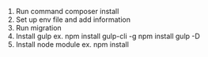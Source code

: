 1. Run command composer install
2. Set up env file and add information
3. Run migration
4. Install gulp 
	ex. npm install gulp-cli -g
		npm install gulp -D
5. Install node module 
	ex. npm install
